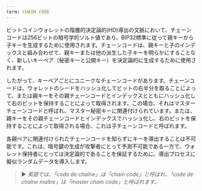 ```yaml
---
term: CHAIN CODE
---
```


ビットコインウォレットの階層的決定論的(HD)導出の文脈において、チェーンコードは256ビットの暗号学的ソルト値であり、BIP32標準に従って親キーから子キーを生成するために使用されます。チェーンコードは、親キーと子のインデックスと組み合わせて、親キーまたは他の派生した子キーを明らかにすることなく、新しいキーペア（秘密キーと公開キー）を決定論的に生成するために使用されます。

したがって、キーペアごとにユニークなチェーンコードがあります。チェーンコードは、ウォレットのシードをハッシュ化してビットの右半分を取ることによって、または親キーをその親チェーンコードとインデックスとともにハッシュ化して右のビットを保持することによって取得されます。この場合、それはマスターチェーンコードと呼ばれ、マスター秘密キーに関連付けられています。または、親キーをその親チェーンコードとインデックスでハッシュ化し、右のビットを保持することによって取得される場合、これは子チェーンコードと呼ばれます。

各親ペアに関連付けられたチェーンコードを知らずにキーを導出することは不可能です。これは、暗号鍵の生成が攻撃者にとって予測不可能である一方で、ウォレット保持者にとっては決定論的であることを保証するために、導出プロセスに擬似ランダムデータを導入します。

> ► *英語では、「code de chaîne」は「chain code」と呼ばれ、「code de chaîne maître」は「master chain code」と呼ばれます。*